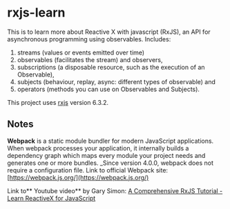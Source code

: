 # rxjs-learn

This is to learn more about Reactive X with javascript (RxJS), an API for asynchronous programming using observables. Includes:

1. streams (values or events emitted over time)
2. observables (facilitates the stream) and observers, 
3. subscriptions (a disposable resource, such as the execution of an Observable), 
4. subjects (behaviour, replay, async: different types of observable) and 
5. operators (methods you can use on Observables and Subjects).

This project uses [rxjs](http://reactivex.io/) version 6.3.2.

## Notes

**Webpack** is a static module bundler for modern JavaScript applications. When webpack processes your application, it internally builds a dependency graph which maps every module your project needs and generates one or more bundles. _Since version 4.0.0, webpack does not require a configuration file.
Link to official Webpack site: [https://webpack.js.org/](https://webpack.js.org/)

Link to** Youtube video** by Gary Simon: [A Comprehensive RxJS Tutorial - Learn ReactiveX for JavaScript](https://coursetro.com/courses/25/A-Comprehensive-RxJS-Tutorial---Learn-ReactiveX-for-JavaScript-)
